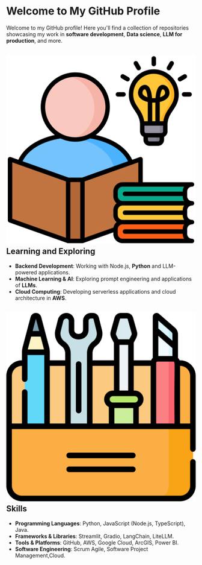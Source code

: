 # Welcome to My GitHub Profile

Welcome to my GitHub profile! Here you'll find a collection of repositories showcasing
my work in **software development**, **Data science**, **LLM for production**,
and more.

## ![study](study.png) Learning and Exploring

- **Backend Development**: Working with Node.js, **Python** and LLM-powered applications.
- **Machine Learning & AI**: Exploring prompt engineering and applications of **LLMs**.
- **Cloud Computing**: Developing serverless applications and cloud architecture in **AWS**.

## ![toolkit](toolkit.png) Skills

- **Programming Languages**: Python, JavaScript (Node.js, TypeScript), Java.
- **Frameworks & Libraries**: Streamlit, Gradio, LangChain, LiteLLM.
- **Tools & Platforms**: GitHub, AWS, Google Cloud, ArcGIS, Power BI.
- **Software Engineering**: Scrum Agile, Software Project Management,Cloud.
